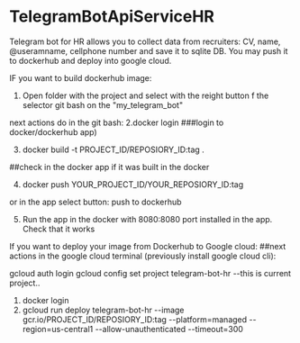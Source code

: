 # TelegramBotApiServiceHR
Telegram bot for HR allows you to collect data from recruiters: CV, name, @useramname, cellphone number and save it to sqlite DB. You may push it to dockerhub and deploy into google cloud.

IF you want to build dockerhub image:
1. Open folder with the project and select with the reight button f the selector git bash on the "my_telegram_bot"

next actions do in the git bash:
2.docker login 
###login to docker/dockerhub app)

3. docker build -t PROJECT_ID/REPOSIORY_ID:tag .

##check in the docker app if it was built in the docker

4. docker push YOUR_PROJECT_ID/YOUR_REPOSIORY_ID:tag

or in the app select button:
push to dockerhub

5. Run the app in the docker with 8080:8080 port installed in the app. Check that it works

If you want to deploy your image from Dockerhub to Google cloud:
##next actions in the google cloud terminal (previously install google cloud cli):

gcloud auth login
gcloud config set project telegram-bot-hr --this is current project..


1. docker login
2. gcloud run deploy telegram-bot-hr --image gcr.io/PROJECT_ID/REPOSIORY_ID:tag --platform=managed --region=us-central1 --allow-unauthenticated --timeout=300

